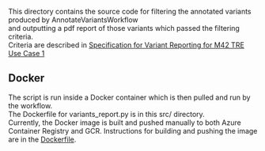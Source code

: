 This directory contains the source code for filtering the annotated variants produced by AnnotateVariantsWorkflow \
and outputting a pdf report of those variants which passed the filtering criteria.\
Criteria are described in [Specification for Variant Reporting for M42 TRE Use Case 1](https://docs.google.com/document/d/1C0dBQIyuvU15CO3rXcIkDTKAtzwSxaWpVH53PS2ZtsE/edit#heading=h.r6j6zw6qnxcb)

## Docker
The script is run inside a Docker container which is then pulled and run by the workflow.  \
The Dockerfile for variants_report.py is in this src/ directory.\
Currently, the Docker image is built and pushed manually to both Azure Container Registry and GCR. 
Instructions for building and pushing the image are in the [Dockerfile](Dockerfile).